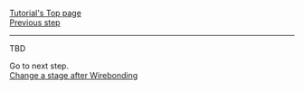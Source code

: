 [Tutorial's Top page](flow.md)<br>
[Previous step](upload_itkpdwire.md)<br>
<hr>

TBD

Go to next step.<br>
[Change a stage after Wirebonding](change_stage.md)<br>

